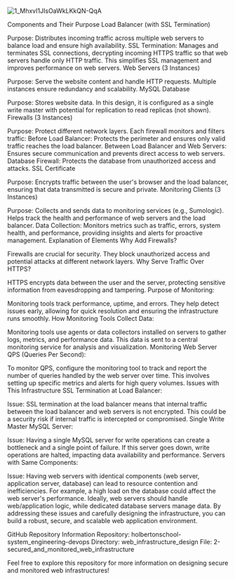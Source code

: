 ![1_MhxvI1JIsOaWkLKkQN-QqA](https://github.com/user-attachments/assets/d6314872-1fef-4051-b82b-5ff8d68bc963)

Components and Their Purpose
Load Balancer (with SSL Termination)

Purpose: Distributes incoming traffic across multiple web servers to balance load and ensure high availability.
SSL Termination: Manages and terminates SSL connections, decrypting incoming HTTPS traffic so that web servers handle only HTTP traffic. This simplifies SSL management and improves performance on web servers.
Web Servers (3 Instances)

Purpose: Serve the website content and handle HTTP requests. Multiple instances ensure redundancy and scalability.
MySQL Database

Purpose: Stores website data. In this design, it is configured as a single write master with potential for replication to read replicas (not shown).
Firewalls (3 Instances)

Purpose: Protect different network layers. Each firewall monitors and filters traffic:
Before Load Balancer: Protects the perimeter and ensures only valid traffic reaches the load balancer.
Between Load Balancer and Web Servers: Ensures secure communication and prevents direct access to web servers.
Database Firewall: Protects the database from unauthorized access and attacks.
SSL Certificate

Purpose: Encrypts traffic between the user's browser and the load balancer, ensuring that data transmitted is secure and private.
Monitoring Clients (3 Instances)

Purpose: Collects and sends data to monitoring services (e.g., Sumologic). Helps track the health and performance of web servers and the load balancer.
Data Collection: Monitors metrics such as traffic, errors, system health, and performance, providing insights and alerts for proactive management.
Explanation of Elements
Why Add Firewalls?

Firewalls are crucial for security. They block unauthorized access and potential attacks at different network layers.
Why Serve Traffic Over HTTPS?

HTTPS encrypts data between the user and the server, protecting sensitive information from eavesdropping and tampering.
Purpose of Monitoring:

Monitoring tools track performance, uptime, and errors. They help detect issues early, allowing for quick resolution and ensuring the infrastructure runs smoothly.
How Monitoring Tools Collect Data:

Monitoring tools use agents or data collectors installed on servers to gather logs, metrics, and performance data. This data is sent to a central monitoring service for analysis and visualization.
Monitoring Web Server QPS (Queries Per Second):

To monitor QPS, configure the monitoring tool to track and report the number of queries handled by the web server over time. This involves setting up specific metrics and alerts for high query volumes.
Issues with This Infrastructure
SSL Termination at Load Balancer:

Issue: SSL termination at the load balancer means that internal traffic between the load balancer and web servers is not encrypted. This could be a security risk if internal traffic is intercepted or compromised.
Single Write Master MySQL Server:

Issue: Having a single MySQL server for write operations can create a bottleneck and a single point of failure. If this server goes down, write operations are halted, impacting data availability and performance.
Servers with Same Components:

Issue: Having web servers with identical components (web server, application server, database) can lead to resource contention and inefficiencies. For example, a high load on the database could affect the web server's performance. Ideally, web servers should handle web/application logic, while dedicated database servers manage data.
By addressing these issues and carefully designing the infrastructure, you can build a robust, secure, and scalable web application environment.

GitHub Repository Information
Repository: holbertonschool-system_engineering-devops
Directory: web_infrastructure_design
File: 2-secured_and_monitored_web_infrastructure

Feel free to explore this repository for more information on designing secure and monitored web infrastructures!
